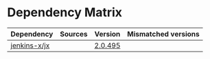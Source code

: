 # Dependency Matrix

Dependency | Sources | Version | Mismatched versions
---------- | ------- | ------- | -------------------
[jenkins-x/jx](https://github.com/jenkins-x/jx.git) |  | [2.0.495](https://github.com/jenkins-x/jx/releases/tag/v2.0.495) | 
